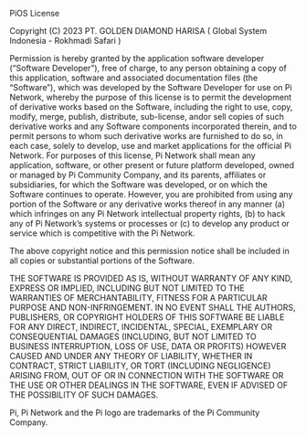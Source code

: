 PiOS License

Copyright (C) 2023 PT. GOLDEN DIAMOND HARISA ( Global System Indonesia - Rokhmadi Safari )

Permission is hereby granted by the application software developer (“Software Developer”), free of charge, to any person obtaining a copy of this application, software and associated documentation files (the “Software”), which was developed by the Software Developer for use on Pi Network, whereby the purpose of this license is to permit the development of derivative works based on the Software, including the right to use, copy, modify, merge, publish, distribute, sub-license, andor sell copies of such derivative works and any Software components incorporated therein, and to permit persons to whom such derivative works are furnished to do so, in each case, solely to develop, use and market applications for the official Pi Network. For purposes of this license, Pi Network shall mean any application, software, or other present or future platform developed, owned or managed by Pi Community Company, and its parents, affiliates or subsidiaries, for which the Software was developed, or on which the Software continues to operate. However, you are prohibited from using any portion of the Software or any derivative works thereof in any manner (a) which infringes on any Pi Network intellectual property rights, (b) to hack any of Pi Network’s systems or processes or (c) to develop any product or service which is competitive with the Pi Network.

The above copyright notice and this permission notice shall be included in all copies or substantial portions of the Software.

THE SOFTWARE IS PROVIDED AS IS, WITHOUT WARRANTY OF ANY KIND, EXPRESS OR IMPLIED, INCLUDING BUT NOT LIMITED TO THE WARRANTIES OF MERCHANTABILITY, FITNESS FOR A PARTICULAR PURPOSE AND NON-INFRINGEMENT. IN NO EVENT SHALL THE AUTHORS, PUBLISHERS, OR COPYRIGHT HOLDERS OF THIS SOFTWARE BE LIABLE FOR ANY DIRECT, INDIRECT, INCIDENTAL, SPECIAL, EXEMPLARY OR CONSEQUENTIAL DAMAGES (INCLUDING, BUT NOT LIMITED TO BUSINESS INTERRUPTION, LOSS OF USE, DATA OR PROFITS) HOWEVER CAUSED AND UNDER ANY THEORY OF LIABILITY, WHETHER IN CONTRACT, STRICT LIABILITY, OR TORT (INCLUDING NEGLIGENCE) ARISING FROM, OUT OF OR IN CONNECTION WITH THE SOFTWARE OR THE USE OR OTHER DEALINGS IN THE SOFTWARE, EVEN IF ADVISED OF THE POSSIBILITY OF SUCH DAMAGES.

Pi, Pi Network and the Pi logo are trademarks of the Pi Community Company.
